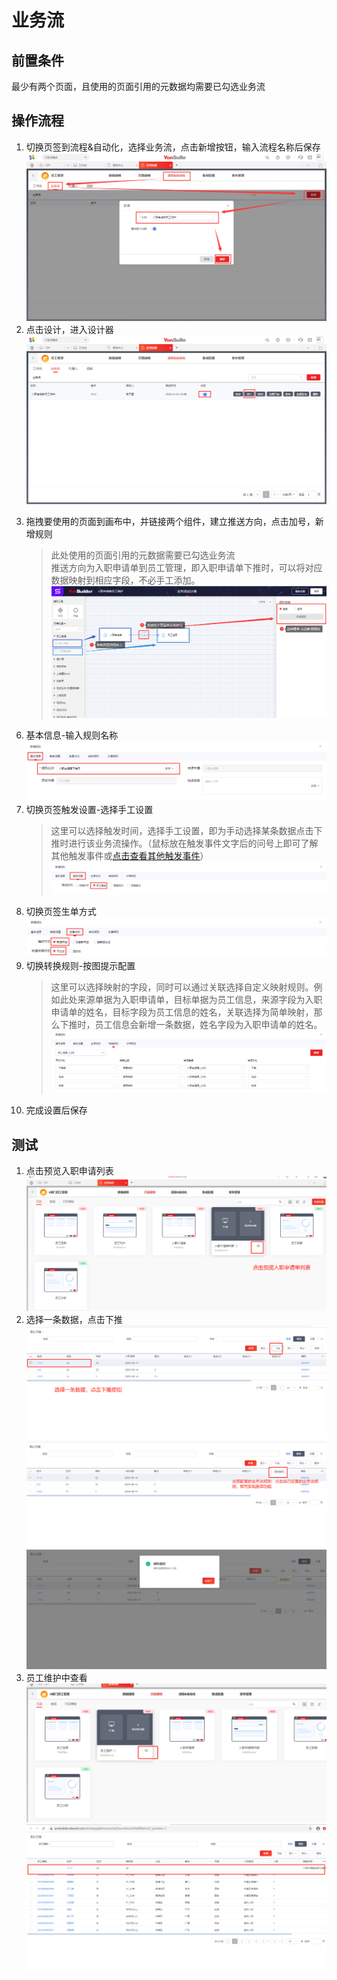 # 业务流

## 前置条件
最少有两个页面，且使用的页面引用的元数据均需要已勾选业务流

## 操作流程
1. 切换页签到流程&自动化，选择业务流，点击新增按钮，输入流程名称后保存
   ![](images/image54.png)
   <!-- ![](images/3-01.png) -->
2. 点击设计，进入设计器
   ![](images/image55.png)
<!-- 2. 输入流程名称
   ![](images/3-02.png) -->
3. 拖拽要使用的页面到画布中，并链接两个组件，建立推送方向，点击加号，新增规则  
   > 此处使用的页面引用的元数据需要已勾选业务流   
   > 推送方向为入职申请单到员工管理，即入职申请单下推时，可以将对应数据映射到相应字段，不必手工添加。
   ![](images/image56.png)
<!-- ![](images/3-03.png)
   ![](images/3-04.png)
4. 链接两个组件，建立推送方向
   > 推送方向为入职申请单到员工管理，即入职申请单下推时，可以将对应数据映射到相应字段，不必手工添加。
   ![](images/3-05.png)
   ![](images/3-06.png)
5. 点击加号，点击新增规则
   ![](images/3-07.png) -->
6. 基本信息-输入规则名称
   ![](images/image57.png)
   <!-- ![](images/3-08.png) -->
7. 切换页签触发设置-选择手工设置
   > 这里可以选择触发时间，选择手工设置，即为手动选择某条数据点击下推时进行该业务流操作。（鼠标放在触发事件文字后的问号上即可了解其他触发事件或[点击查看其他触发事件](../instructions/datamodel.md)）
   ![](images/image58.png)
   <!-- ![](images/3-09.png) -->
<!-- 
单据生效
指流程审批完成或数据收集类型表单提交后触发。
流程环节
指审批流程的各个环节处理完成后触发，可多选。
流程操作
指审批处理时的操作，如终止流程、驳回制单、撤回驳回制单、已经结束的流程做撤回、发起人撤回单据等操作触发。
手工触发
由按钮点击触发。
单据动作
指单据的保存、审核、弃审、删除等操作触发。 
-->
8. 切换页签生单方式
   ![](images/image59.png)
   <!-- ![](images/3-10.png) -->
9. 切换转换规则-按图提示配置
   > 这里可以选择映射的字段，同时可以通过关联选择自定义映射规则。例如此处来源单据为入职申请单，目标单据为员工信息，来源字段为入职申请单的姓名，目标字段为员工信息的姓名，关联选择为简单映射，那么下推时，员工信息会新增一条数据，姓名字段为入职申请单的姓名。
   ![](images/image60.png)
   <!-- ![](images/3-9.png) -->
10. 完成设置后保存
<!-- 10. 点击确定完成规则配置
   ![](images/3-12.png)
11. 点击保存完成业务流配置
   ![](images/3-13.png)
   ![](images/3-14.png) -->

## 测试
1. 点击预览入职申请列表
   ![](images/3-15.png)
2. 选择一条数据，点击下推
   ![](images/3-16.png)
   ![](images/3-17.png)
   ![](images/3-18.png)
3. 员工维护中查看
   ![](images/3-19.png)
   ![](images/3-20.png)